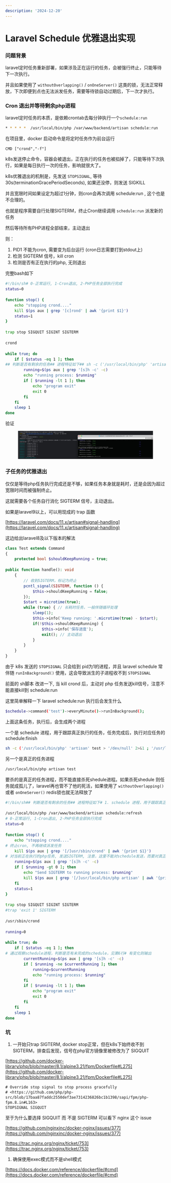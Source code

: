 ```yaml
---
description: '2024-12-20'
---
```


# Laravel Schedule 优雅退出实现

### 问题背景

laravel定时任务重新部署，如果涉及正在运行的任务，会被强行终止，只能等待下一次执行。

并且如果使用了 `withoutOverlapping()` / `onOneServer()` 这类的锁，无法正常释放，下次即便到点也无法派发任务，需要等待锁自动过期后，下一次才执行。

### Cron 退出并等待剩余php进程

laravel定时任务的本质，是依赖crontab去每分钟执行一个`schedule:run`

```bash
* * * * *  /usr/local/bin/php /var/www/backend/artisan schedule:run

```

在项目里，docker 启动命令是将定时任务作为前台运行

```docker
CMD ["crond","-f"]

```

k8s发送停止命令，容器会被退出，正在执行的任务也被掐掉了，只能等待下次执行，如果是每日执行一次的任务，影响就很大了。

k8s优雅退出的机制是，先发送 `STOPSIGNAL`, 等待30s(terminationGracePeriodSeconds), 如果还没停，则发送 SIGKILL

并且宽限时间如果设定为超过1分钟，则cron会再次调用 schedule:run , 这个也是不合理的。

也就是程序需要自行处理SIGTERM，终止Cron继续调用 `schedule:run` 派发新的任务

然后等待所有PHP进程全部结束，主动退出

则：

1. PID1 不能为cron, 需要变为后台运行 (cron日志需要打到stdout上)
2. 检测 SIGTERM 信号，kill cron
3. 检测是否有正在执行的php, 无则退出

完整bash如下

```bash
#!/bin/sh# 0-正常运行, 1-Cron退出, 2-PHP任务全部执行完成
status=0

function stop() {
    echo "stopping crond...."
    kill $(ps aux | grep '[c]rond' | awk '{print $1}')
    status=1
}

trap stop SIGQUIT SIGINT SIGTERM

crond

while true; do
    if [ $status -eq 1 ]; then
## 判断是否有剩余的任务## 进程特征如下## sh -c ('/usr/local/bin/php' 'artisan' test:test > '/dev/null' 2>&1 ;
        running=$(ps aux | grep '[s]h -c' -c)
        echo "running process: $running"
        if [ $running -lt 1 ]; then
            echo "program exit"
            exit 0
        fi
    fi
    sleep 1
done

```

验证

<figure><img src="../.gitbook/assets/image (3) (1).png" alt=""><figcaption></figcaption></figure>

### 子任务的优雅退出

仅仅是等待php任务执行完成还是不够，如果任务本身就是耗时，还是会因为超过宽限时间而被强制终止。

这就需要各个任务自行消化 SIGTERM 信号，主动退出。

如果是laravel9以上，可以用现成的 trap 函数

[https://laravel.com/docs/11.x/artisan#signal-handling](https://laravel.com/docs/11.x/artisan#signal-handling)

这边给出laravel8及以下版本的解法

```php
class Test extends Command
{
    protected bool $shouldKeepRunning = true;

public function handle(): void
    {
        // 收到SIGTERM，标记为终止
        pcntl_signal(SIGTERM, function () {
            $this->shouldKeepRunning = false;
        });
        $start = microtime(true);
        while (true) { // 长耗时任务，一般伴随循环处理
            sleep(1);
            $this->info('Keep running: '.microtime(true) - $start);
            if(!$this->shouldKeepRunning) {
                $this->info('保存进度');
                exit(); // 主动退出
            }
        }
    }
}

```

由于 k8s 发送的 `STOPSIGNAL` 只会给到 pid为1的进程，并且 laravel schedule 常伴随 `runInBackground()` 使用，这会导致派生的子进程收不到 `STOPSIGNAL`

前面的 sh脚本 改进一下, 当 kill crond 后，主动对 php 任务发送kill信号，注意不能直接kill到 schedule:run

这里简单解释一下 laravel schedule:run 执行后会发生什么

```bash
$schedule->command('test')->everyMinute()->runInBackground();

```

上面这条任务，执行后，会生成两个进程

一个是 schedule 进程，用于跟踪真正执行的任务，任务完成后，执行对应任务的schedule:finish

```bash
sh -c ('/usr/local/bin/php' 'artisan' test > '/dev/null' 2>&1 ; '/usr/local/bin/php' 'artisan' schedule:finish "framework/schedule-***" "$?") > '/dev/null' 2>&1 &

```

另一个是真正的任务进程

```bash
/usr/local/bin/php artisan test
```

要杀的是真正的任务进程，而不能直接杀死shedule进程。如果杀死shedule 则任务就成孤儿了，laravel再也管不了他的死活，如果使用了 `withoutOverlapping()` 或者 `onOneServer()` redis锁也就无法释放了

```bash
#!/bin/sh## 判断是否有剩余的任务## 进程特征如下# 1. schedule 进程，用于跟踪真正执行的任务，任务完成后，执行对应任务的schedule:finish# sh -c ('/usr/local/bin/php' 'artisan' test > '/dev/null' 2>&1 ; '/usr/local/bin/php' 'artisan' schedule:finish "framework/schedule-***" "$?") > '/dev/null' 2>&1 &# 2. 真正的任务进程# /usr/local/bin/php artisan test

/usr/local/bin/php /var/www/backend/artisan schedule:refresh
# 0-正常运行, 1-Cron退出, 2-PHP任务全部执行完成
status=0

function stop() {
    echo "stopping crond...."
# 终止cron, 不再继续派发任务
    kill $(ps aux | grep '[/]usr/sbin/crond' | awk '{print $1}')
# 对当前正在执行的php任务, 发送SIGTERM, 注意，这里不能对schedule发送，而要对真正任务进程发送，见第8行
    running=$(ps aux | grep '[s]h -c' -c)
    if [ $running -gt 0 ]; then
        echo "Send SIGTERM to running process: $running"
        kill $(ps aux | grep '[/]usr/local/bin/php artisan' | awk '{print $1}')
    fi
    status=1
}

trap stop SIGQUIT SIGINT SIGTERM
#trap 'exit 1' SIGTERM

/usr/sbin/crond

running=0

while true; do
    if [ $status -eq 1 ]; then
# 通过观察schedule进程，判断是否有未完成的schedule，见第6行# 有变化则输出
        currentRunning=$(ps aux | grep '[s]h -c' -c)
        if [ $running -ne $currentRunning ]; then
            running=$currentRunning
            echo "running process: $running"
        fi
        if [ $running -lt 1 ]; then
            echo "program exit"
            exit 0
        fi
    fi
    sleep 1
done

```

### 坑

1. 一开始只trap SIGTERM, docker stop正常，但在k8s下始终收不到SIGTERM，排查后发现，信号在php官方镜像里被修改为了 SIGQUIT

[https://github.com/docker-library/php/blob/master/8.1/alpine3.21/fpm/Dockerfile#L275](https://github.com/docker-library/php/blob/master/8.1/alpine3.21/fpm/Dockerfile#L275)

```docker
# Override stop signal to stop process gracefully
# <https://github.com/php/php-src/blob/17baa87faddc2550def3ae7314236826bc1b1398/sapi/fpm/php-fpm.8.in#L163>
STOPSIGNAL SIGQUIT

```

至于为什么要选择 SIGQUIT 而 不是 SIGTERM 可以看下 nginx 这个 issue

[https://github.com/nginxinc/docker-nginx/issues/377](https://github.com/nginxinc/docker-nginx/issues/377)

[https://trac.nginx.org/nginx/ticket/753](https://trac.nginx.org/nginx/ticket/753)

1. 确保使用exec模式而不是shell模式

[https://docs.docker.com/reference/dockerfile/#cmd](https://docs.docker.com/reference/dockerfile/#cmd)
